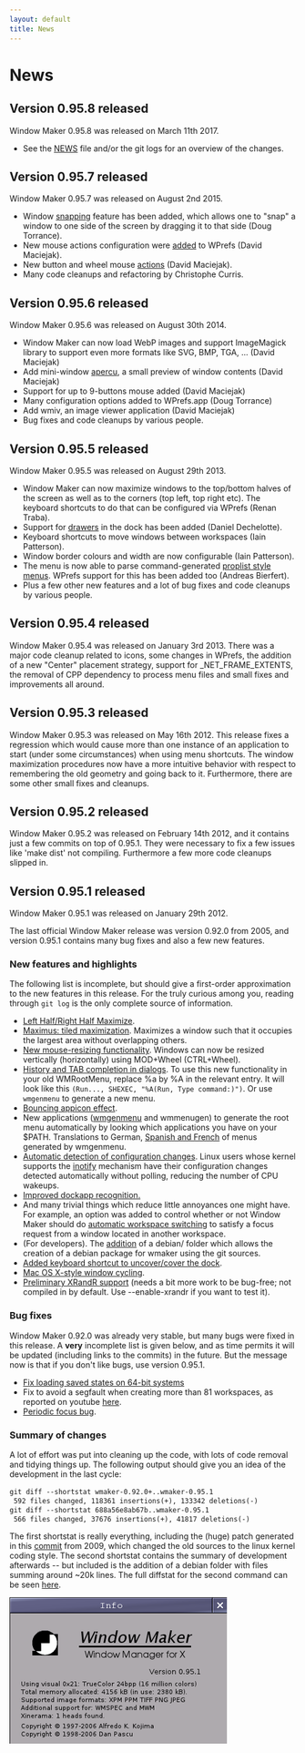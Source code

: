 ```yaml
---
layout: default
title: News
---
```


News
====

Version 0.95.8 released
-----------------------

Window Maker 0.95.8 was released on March 11th 2017.

* See the [NEWS](http://repo.or.cz/wmaker-crm.git/blob/HEAD:/NEWS) file
  and/or the git logs for an overview of the changes.

Version 0.95.7 released
-----------------------

Window Maker 0.95.7 was released on August 2nd 2015.

* Window [snapping](http://repo.or.cz/w/wmaker-crm.git/commit/df49061) feature
  has been added, which allows one to "snap" a window to one side of the screen
  by dragging it to that side (Doug Torrance).
* New mouse actions configuration were
  [added](http://repo.or.cz/w/wmaker-crm.git/commit/0d0169a) to WPrefs (David
  Maciejak).
* New button and wheel mouse
  [actions](http://repo.or.cz/w/wmaker-crm.git/commit/f40095a) (David Maciejak).
* Many code cleanups and refactoring by Christophe Curris.

Version 0.95.6 released
-----------------------

Window Maker 0.95.6 was released on August 30th 2014.

* Window Maker can now load WebP images and support ImageMagick library to
  support even more formats like SVG, BMP, TGA, ... (David Maciejak)
* Add mini-window [apercu](http://repo.or.cz/w/wmaker-crm.git/commit/c6c7652),
  a small preview of window contents (David Maciejak)
* Support for up to 9-buttons mouse added (David Maciejak)
* Many configuration options added to WPrefs.app (Doug Torrance)
* Add wmiv, an image viewer application (David Maciejak)
* Bug fixes and code cleanups by various people.

Version 0.95.5 released
-----------------------

Window Maker 0.95.5 was released on August 29th 2013.

* Window Maker can now maximize windows to the top/bottom halves of the
  screen as well as to the corners (top left, top right etc). The keyboard
  shortcuts to do that can be configured via WPrefs (Renan Traba).
* Support for [drawers](http://www.dechelotte.com/en/wmaker.php) in the dock
  has been added (Daniel Dechelotte).
* Keyboard shortcuts to move windows between workspaces (Iain Patterson).
* Window border colours and width are now configurable (Iain Patterson).
* The menu is now able to parse command-generated
  [proplist style menus](http://repo.or.cz/w/wmaker-crm.git/commit/c21ae6b).
  WPrefs support for this has been added too (Andreas Bierfert).
* Plus a few other new features and a lot of bug fixes and code cleanups by
  various people.

Version 0.95.4 released
-----------------------

Window Maker 0.95.4 was released on January 3rd 2013. There was a major code
cleanup related to icons, some changes in WPrefs, the addition of a new
"Center" placement strategy, support for _NET_FRAME_EXTENTS, the removal of CPP
dependency to process menu files and small fixes and improvements all around.

Version 0.95.3 released
-----------------------

Window Maker 0.95.3 was released on May 16th 2012. This release fixes a
regression which would cause more than one instance of an application to start
(under some circumstances) when using menu shortcuts. The window maximization
procedures now have a more intuitive behavior with respect to remembering the
old geometry and going back to it. Furthermore, there are some other small
fixes and cleanups.

Version 0.95.2 released
-----------------------

Window Maker 0.95.2 was released on February 14th 2012, and it contains just a
few commits on top of 0.95.1. They were necessary to fix a few issues like
'make dist' not compiling. Furthermore a few more code cleanups slipped in.

Version 0.95.1 released
-----------------------

Window Maker 0.95.1 was released on January 29th 2012.

The last official Window Maker release was version 0.92.0 from 2005, and
version 0.95.1 contains many bug fixes and also a few new features.

### New features and highlights

The following list is incomplete, but should give a first-order approximation
to the new features in this release. For the truly curious among you, reading
through `git log` is the only complete source of information.

* [Left Half/Right Half
  Maximize](http://repo.or.cz/w/wmaker-crm.git/commit/6924454).
* [Maximus: tiled
  maximization](http://repo.or.cz/w/wmaker-crm.git/commit/cf62d15).
  Maximizes a window such that it occupies the largest area without overlapping
  others.
* [New mouse-resizing
  functionality](http://repo.or.cz/w/wmaker-crm.git/commit/a063338).
  Windows can now be resized vertically (horizontally) using MOD+Wheel
  (CTRL+Wheel).
* [History and TAB completion in
  dialogs](http://repo.or.cz/w/wmaker-crm.git/commit/05720d9). To use this new
  functionality in your old WMRootMenu, replace %a by %A in the relevant entry.
  It will look like this `(Run..., SHEXEC, "%A(Run, Type command:)")`. Or use
  `wmgenmenu` to generate a new menu.
* [Bouncing appicon effect](http://repo.or.cz/w/wmaker-crm.git/commit/a257e16).
* New applications
  ([wmgenmenu](http://repo.or.cz/w/wmaker-crm.git/commit/1861880) and wmmenugen)
  to generate the root menu automatically by looking which applications you have
  on your $PATH. Translations to German, [Spanish and
  French](http://repo.or.cz/w/wmaker-crm.git/commit/077a2ea) of menus generated
  by wmgenmenu.
* [Automatic detection of configuration
  changes](http://repo.or.cz/w/wmaker-crm.git/commit/56d8568). Linux users whose
  kernel supports the [inotify](http://en.wikipedia.org/wiki/Inotify) mechanism
  have their configuration changes detected automatically without polling,
  reducing the number of CPU wakeups.
* [Improved dockapp
  recognition.](http://repo.or.cz/w/wmaker-crm.git/commit/9318a7f)
* And many trivial things which reduce little annoyances one might have. For
  example, an option was added to control whether or not Window Maker should do
  [automatic workspace
  switching](http://repo.or.cz/w/wmaker-crm.git/commit/d6c134f) to satisfy a
  focus request from a window located in another workspace.
* (For developers).
  The [addition](http://repo.or.cz/w/wmaker-crm.git/commit/442e387) of a debian/
  folder which allows the creation of a debian package for wmaker using the git
  sources.
* [Added keyboard shortcut to uncover/cover the
  dock](http://repo.or.cz/w/wmaker-crm.git/commit/b6689a0).
* [Mac OS X-style window
  cycling](http://repo.or.cz/w/wmaker-crm.git/commit/18408ff).
* [Preliminary XRandR
  support](http://repo.or.cz/w/wmaker-crm.git/commit/c201e16) (needs a bit more
  work to be bug-free; not compiled in by default. Use --enable-xrandr if you
  want to test it).

### Bug fixes

Window Maker 0.92.0 was already very stable, but many bugs were fixed in this
release. A **very** incomplete list is given below, and as time permits it will
be updated (including links to the commits) in the future. But the message now
is that if you don't like bugs, use version 0.95.1.

* [Fix loading saved states on 64-bit
  systems](http://repo.or.cz/w/wmaker-crm.git/commit/37829a7)
* Fix to avoid a segfault when creating more than 81 workspaces, as reported on
  youtube [here](http://www.youtube.com/watch?v=fkNJZvKwmhE).
* [Periodic focus bug](http://repo.or.cz/w/wmaker-crm.git/commit/c91bb1b).

### Summary of changes

A lot of effort was put into cleaning up the code, with lots of code removal and
tidying things up. The following output should give you an idea of the
development in the last cycle:

    git diff --shortstat wmaker-0.92.0+..wmaker-0.95.1
     592 files changed, 118361 insertions(+), 133342 deletions(-)
    git diff --shortstat 688a56e8ab67b..wmaker-0.95.1
     566 files changed, 37676 insertions(+), 41817 deletions(-)

The first shortstat is really everything, including the (huge) patch generated
in this [commit](http://repo.or.cz/w/wmaker-crm.git/commit/688a56e) from 2009,
which changed the old sources to the linux kernel coding style. The second
shortstat contains the summary of development afterwards -- but included is the
addition of a debian folder with files summing around ~20k lines. The full
diffstat for the second command can be seen [here](fulldiffstat.html).

![Info v0.95.1](/img/v0_95_1.png)
